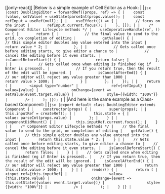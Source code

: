 [[only-react]]
|Below is a simple example of Cell Editor as a Hook:
|
|```jsx
|const DoublingEditor = forwardRef((props, ref) => {
|    const [value, setValue] = useState(parseInt(props.value));
|    const refInput = useRef(null);
|
|    useEffect(() => {
|        // focus on the input
|        refInput.current.focus();
|    }, []);
|
|    /* Component Editor Lifecycle methods */
|    useImperativeHandle(ref, () => {
|        return {
|            // the final value to send to the grid, on completion of editing
|            getValue() {
|                // this simple editor doubles any value entered into the input
|                return value * 2;
|            },
|
|            // Gets called once before editing starts, to give editor a chance to
|            // cancel the editing before it even starts.
|            isCancelBeforeStart() {
|                return false;
|            },
|
|            // Gets called once when editing is finished (eg if Enter is pressed).
|            // If you return true, then the result of the edit will be ignored.
|            isCancelAfterEnd() {
|                // our editor will reject any value greater than 1000
|                return value > 1000;
|            }
|        };
|    });
|
|    return (
|        <input type="number"
|               ref={refInput}
|               value={value}
|               onChange={event => setValue(event.target.value)}
|               style={{width: "100%"}}
|        />
|    );
|});
|```
|
|And here is the same example as a Class-based Component:
|
|```jsx
|export default class DoublingEditor extends Component {
|    constructor(props) {
|        super(props);
|
|        this.inputRef = createRef();
|
|        this.state = {
|            value: parseInt(props.value)
|        };
|    }
|
|    componentDidMount() {
|         this.inputRef.current.focus();
|    }
|
|    /* Component Editor Lifecycle methods */
|    // the final value to send to the grid, on completion of editing
|    getValue() {
|        // this simple editor doubles any value entered into the input
|        return this.state.value * 2;
|    }
|
|    // Gets called once before editing starts, to give editor a chance to
|    // cancel the editing before it even starts.
|    isCancelBeforeStart() {
|        return false;
|    }
|
|    // Gets called once when editing is finished (eg if Enter is pressed).
|    // If you return true, then the result of the edit will be ignored.
|    isCancelAfterEnd() {
|        // our editor will reject any value greater than 1000
|        return this.state.value > 1000;
|    }
|
|    render() {
|        return (
|            <input ref={this.inputRef}
|                   value={this.state.value}
|                   onChange={event => this.setState({value: event.target.value})}
|                   style={{width: "100%"}}
|            />
|        );
|    }
|}
|```
